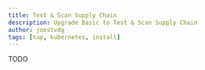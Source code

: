 ```yaml
---
title: Test & Scan Supply Chain
description: Upgrade Basic to Test & Scan Supply Chain
author: joostvdg
tags: [tap, kubernetes, install]
---
```


TODO
